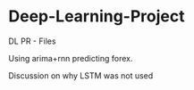 # Deep-Learning-Project
DL PR - Files

Using arima+rnn predicting forex.

Discussion on why LSTM was not used
